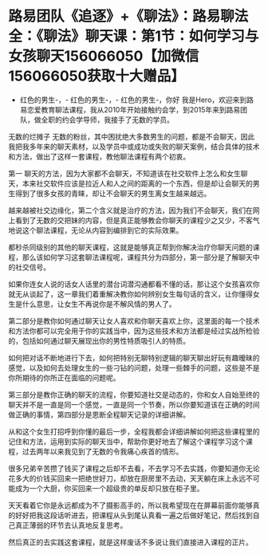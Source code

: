 # 路易团队《追逐》+《聊法》：路易聊法全：《聊法》聊天课：第1节：如何学习与女孩聊天156066050【加微信156066050获取十大赠品】

- 红色的男生-，- 红色的男生-，- 红色的男生-，你好 我是Hero，欢迎来到路易恋爱教育聊法课程，我从2010年开始接触约会学，到2015年来到路易团队，做全职的约会学导师，我接手了无数的学员。

无数的烂摊子 无数的粉丝，其中困扰绝大多数男生的问题，都是不会聊天，因此我把我多年来的聊天素材，以及学员中或成功或失败的聊天案例，结合具体的技术和方法，做出了这样一套课程，教他聊法课程有两个初衷。

第一 聊天的方法，因为大家都不会聊天，不知道该在社交软件上怎么和女生聊天，本来社交软件应该是拉近人和人之间的距离的一个东西，但是却让会聊天的男生得到了很多女孩的青睐，却让不会聊天的男生离女生越来越远。

越来越被社交边缘化，第二个含义就是治疗的方法，因为我们不会聊天，我们在网上看到了无数的交把妹的内容，但是真正能够教会你聊天的课程少之又少，不客气地说这个聊法课程，无论从内容到编排到它的实际效果。

都秒杀同级别的其他的聊天课程，这就是能够真正帮到你解决治疗你聊天问题的课程，那么该如何学习这套聊法课程呢，课程共分为四部分，第一部分是了解聊天中的社交信号。

如果你连女人说的话女人话里的潜台词潜沟通都看不懂的话，那让这个女孩喜欢你就无从谈起了，这一章我们着重解决教你如何辨别女生每句话的含义，让你懂得女生是什么意思，让女生不再说你是不解风情的男人了。

第二部分是教你如何通过聊天让女人喜欢和你聊天喜欢上你，这里面的每一个技术和方法你都可以完全用于你的实践当中，因为这些技术和方法都是经过实战所检验的，包括如何通过聊天展现出你的男性特质吸引人的特质。

如何把对话不断地进行下去，如何把特别无聊特别逻辑的聊天聊出好玩有趣暧昧的感觉，以及如何去处理女生的一些刁钻的问题，处理一些棘手的问题，这些是不是你所期待的你所正在面临的问题呢。

第三部分是教你正确的聊天的流程，你要知道社交是动态的，你和女人自始至终的聊天并不是一直是同一个感觉，一直是同一个节奏，所以你要知道该在正确的时间做正确的事情，第四部分是恩断全程聊天记录的详细讲解。

从和这个女生打招呼到你懂的最后一步，全程我都会详细讲解如何把这些课程里的记住和方法，运用到实际的聊天当中，帮助你更好地去了解这个课程学习这个课程，过去两年以来我见到了无数的令我痛心疾首的情形。

很多兄弟辛苦攒了钱买了课程之后却不去看，不去学习不去实践，你要知道你无论花多大的价钱买回来一把绝世好刀，却放在厨房里不去动，天天躺在床上永远不可能成为一个大厨，你买回来一个超级贵的单反却只放在柜子里。

天天看着它你是永远都成为不了摄影高手的，所以我希望现在在屏幕前面你能够真的好好把我这段话听进去，把课程从头到尾认真看一遍之后做好笔记，然后找到自己真正薄弱的环节去认真地反复思考。

然后真正的去实践这套课程，就是这样废话不多说让我们直接进入课程的正片。